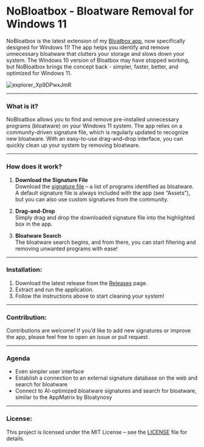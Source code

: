 # NoBloatbox - Bloatware Removal for Windows 11

NoBloatbox is the latest extension of my [Bloatbox app](https://github.com/builtbybel/bloatbox), now specifically designed for Windows 11! The app helps you identify and remove unnecessary bloatware that clutters your storage and slows down your system. The Windows 10 version of Bloatbox may have stopped working, but NoBloatbox brings the concept back - simpler, faster, better, and optimized for Windows 11.

![explorer_Xp9DPwxJmR](https://github.com/user-attachments/assets/b4eb1186-93f3-40d5-a964-3c699efb3075)


---

### What is it?  
NoBloatbox allows you to find and remove pre-installed unnecessary programs (bloatware) on your Windows 11 system. The app relies on a community-driven signature file, which is regularly updated to recognize new bloatware. With an easy-to-use drag-and-drop interface, you can quickly clean up your system by removing bloatware.

---

### How does it work?

1. **Download the Signature File**  
   Download the [signature file](https://github.com/builtbybel/NoBloatbox/releases/download/0.30.0/targets1124H2.json) – a list of programs identified as bloatware. A default signature file is always included with the app (see “Assets”), but you can also use custom signatures from the community.

2. **Drag-and-Drop**  
   Simply drag and drop the downloaded signature file into the highlighted box in the app.

3. **Bloatware Search**  
   The bloatware search begins, and from there, you can start filtering and removing unwanted programs with ease!

---

### Installation:
1. Download the latest release from the [Releases](https://github.com/builtbybel/NoBloatbox/releases) page.
2. Extract and run the application.
3. Follow the instructions above to start cleaning your system!

---

### Contribution:
Contributions are welcome! If you’d like to add new signatures or improve the app, please feel free to open an issue or pull request.

---

### Agenda 
- Even simpler user interface
- Establish a connection to an external signature database on the web and search for bloatware
- Connect to AI-optimized bloatware signatures and search for bloatware, similar to the AppMatrix by Bloatynosy

---

### License:
This project is licensed under the MIT License – see the [LICENSE](#) file for details.

